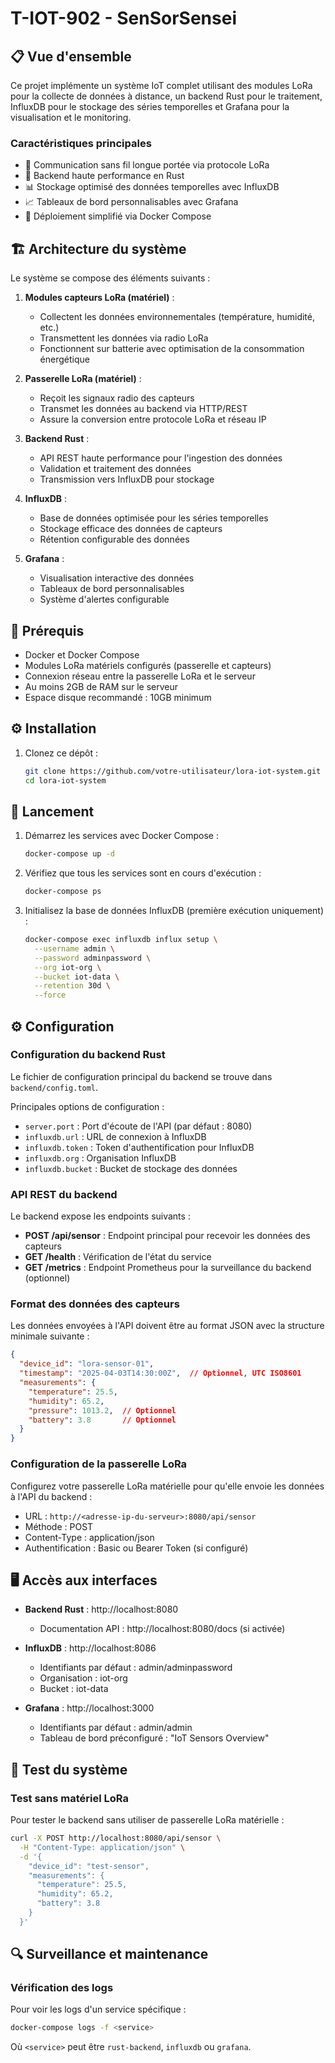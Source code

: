 # T-IOT-902 - SenSorSensei

## 📋 Vue d'ensemble

Ce projet implémente un système IoT complet utilisant des modules LoRa pour la collecte de données à distance, un backend Rust pour le traitement, InfluxDB pour le stockage des séries temporelles et Grafana pour la visualisation et le monitoring.

### Caractéristiques principales

- 📡 Communication sans fil longue portée via protocole LoRa
- 🔄 Backend haute performance en Rust
- 📊 Stockage optimisé des données temporelles avec InfluxDB
- 📈 Tableaux de bord personnalisables avec Grafana
- 🐳 Déploiement simplifié via Docker Compose

## 🏗️ Architecture du système

Le système se compose des éléments suivants :

1. **Modules capteurs LoRa (matériel)** :
   - Collectent les données environnementales (température, humidité, etc.)
   - Transmettent les données via radio LoRa
   - Fonctionnent sur batterie avec optimisation de la consommation énergétique

2. **Passerelle LoRa (matériel)** :
   - Reçoit les signaux radio des capteurs
   - Transmet les données au backend via HTTP/REST
   - Assure la conversion entre protocole LoRa et réseau IP

3. **Backend Rust** :
   - API REST haute performance pour l'ingestion des données
   - Validation et traitement des données
   - Transmission vers InfluxDB pour stockage

4. **InfluxDB** :
   - Base de données optimisée pour les séries temporelles
   - Stockage efficace des données de capteurs
   - Rétention configurable des données

5. **Grafana** :
   - Visualisation interactive des données
   - Tableaux de bord personnalisables
   - Système d'alertes configurable

## 🔧 Prérequis

- Docker et Docker Compose
- Modules LoRa matériels configurés (passerelle et capteurs)
- Connexion réseau entre la passerelle LoRa et le serveur
- Au moins 2GB de RAM sur le serveur
- Espace disque recommandé : 10GB minimum

## ⚙️ Installation

1. Clonez ce dépôt :
   ```bash
   git clone https://github.com/votre-utilisateur/lora-iot-system.git
   cd lora-iot-system
   ```

## 🚀 Lancement

1. Démarrez les services avec Docker Compose :
   ```bash
   docker-compose up -d
   ```

2. Vérifiez que tous les services sont en cours d'exécution :
   ```bash
   docker-compose ps
   ```

3. Initialisez la base de données InfluxDB (première exécution uniquement) :
   ```bash
   docker-compose exec influxdb influx setup \
     --username admin \
     --password adminpassword \
     --org iot-org \
     --bucket iot-data \
     --retention 30d \
     --force
   ```

## ⚙️ Configuration

### Configuration du backend Rust

Le fichier de configuration principal du backend se trouve dans `backend/config.toml`.

Principales options de configuration :
- `server.port` : Port d'écoute de l'API (par défaut : 8080)
- `influxdb.url` : URL de connexion à InfluxDB
- `influxdb.token` : Token d'authentification pour InfluxDB
- `influxdb.org` : Organisation InfluxDB
- `influxdb.bucket` : Bucket de stockage des données

### API REST du backend

Le backend expose les endpoints suivants :

- **POST /api/sensor** : Endpoint principal pour recevoir les données des capteurs
- **GET /health** : Vérification de l'état du service
- **GET /metrics** : Endpoint Prometheus pour la surveillance du backend (optionnel)

### Format des données des capteurs

Les données envoyées à l'API doivent être au format JSON avec la structure minimale suivante :

```json
{
  "device_id": "lora-sensor-01",
  "timestamp": "2025-04-03T14:30:00Z",  // Optionnel, UTC ISO8601
  "measurements": {
    "temperature": 25.5,
    "humidity": 65.2,
    "pressure": 1013.2,  // Optionnel
    "battery": 3.8       // Optionnel
  }
}
```

### Configuration de la passerelle LoRa

Configurez votre passerelle LoRa matérielle pour qu'elle envoie les données à l'API du backend :

- URL : `http://<adresse-ip-du-serveur>:8080/api/sensor`
- Méthode : POST
- Content-Type : application/json
- Authentification : Basic ou Bearer Token (si configuré)


## 🖥️ Accès aux interfaces

- **Backend Rust** : http://localhost:8080
  - Documentation API : http://localhost:8080/docs (si activée)

- **InfluxDB** : http://localhost:8086
  - Identifiants par défaut : admin/adminpassword
  - Organisation : iot-org
  - Bucket : iot-data

- **Grafana** : http://localhost:3000
  - Identifiants par défaut : admin/admin
  - Tableau de bord préconfiguré : "IoT Sensors Overview"

## 🧪 Test du système

### Test sans matériel LoRa

Pour tester le backend sans utiliser de passerelle LoRa matérielle :

```bash
curl -X POST http://localhost:8080/api/sensor \
  -H "Content-Type: application/json" \
  -d '{
    "device_id": "test-sensor",
    "measurements": {
      "temperature": 25.5,
      "humidity": 65.2,
      "battery": 3.8
    }
  }'
```

## 🔍 Surveillance et maintenance

### Vérification des logs

Pour voir les logs d'un service spécifique :
```bash
docker-compose logs -f <service>
```

Où `<service>` peut être `rust-backend`, `influxdb` ou `grafana`.
```